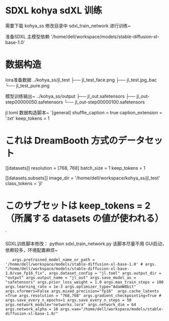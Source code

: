 # SDXL  kohya sdXL 训练

需要下载 kohya_ss  修改目录中 sdxl_train_network 进行训练~

准备SDXL 主模型依赖
'/home/dell/workspace/models/stable-diffusion-xl-base-1.0'


# 数据构造

lora准备数据
../kohya_ss/jl_test
├── jl_test_face.png
├── jl_test.jpg_bac
└── jl_test_pure.png

模型训练输出~
../kohya_ss/output
├── jl_out.safetensors
├── jl_out-step00000050.safetensors
└── jl_out-step00000100.safetensors

jl.toml 数据构造脚本~
`[general]
shuffle_caption = true
caption_extension = '.txt'
keep_tokens = 1

# これは DreamBooth 方式のデータセット
[[datasets]]
resolution = [768, 768]
batch_size = 1
keep_tokens = 1

  [[datasets.subsets]]
  image_dir = '/home/dell/workspace/kohya_ss/jl_test'
  class_tokens = 'jl'
  # このサブセットは keep_tokens = 2 （所属する datasets の値が使われる）
`

SDXL训练脚本修改：
python   sdxl_train_network.py   该脚本尽量不用 GUi启动，依赖较多，环境配置麻烦~

`    args.pretrained_model_name_or_path = '/home/dell/workspace/models/stable-diffusion-xl-base-1.0'
    # args. "/home/dell/workspace/models/stable-diffusion-xl-base-1.0/vae_fp16_fix",
    args.dataset_config = "jl.toml"
    args.output_dir = "output"
    args.output_name = "jl_out"
    args.save_model_as = "safetensors"
    args.prior_loss_weight = 1.0
    args.max_train_steps = 100
    args.learning_rate = 1e-3
    args.optimizer_type="AdamW8bit" 
    args.xformers=False
    args.mixed_precision="fp16" 
    args.cache_latents =True
    args.resolution = "768,768"
    args.gradient_checkpointing=True
    # args.save_every_n_epochs=1
    args.save_every_n_steps = 50
    args.network_module="networks.lora"
    args.network_dim = 64
    args.network_alpha = 16
    args.vae="/home/dell/workspace/models/stable-diffusion-xl-base-1.0/"
`
